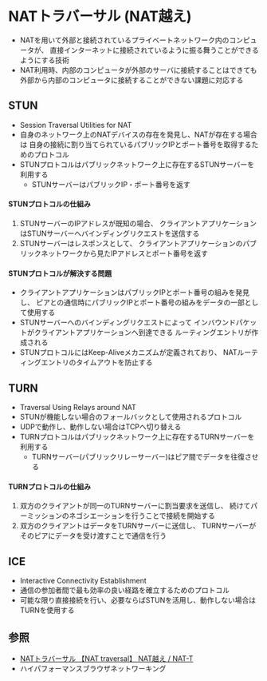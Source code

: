 # NATトラバーサル (NAT越え)
- NATを用いて外部と接続されているプライベートネットワーク内のコンピュータが、
  直接インターネットに接続されているように振る舞うことができるようにする技術
- NAT利用時、内部のコンピュータが外部のサーバに接続することはできても
  外部から内部のコンピュータに接続することができない課題に対応する

## STUN
- Session Traversal Utilities for NAT
- 自身のネットワーク上のNATデバイスの存在を発見し、NATが存在する場合は
  自身の接続に割り当てられているパブリックIPとポート番号を取得するためのプロトコル
- STUNプロトコルはパブリックネットワーク上に存在するSTUNサーバーを利用する
  - STUNサーバーはパブリックIP・ポート番号を返す

#### STUNプロトコルの仕組み
1. STUNサーバーのIPアドレスが既知の場合、
   クライアントアプリケーションはSTUNサーバーへバインディングリクエストを送信する
2. STUNサーバーはレスポンスとして、
   クライアントアプリケーションのパブリックネットワークから見たIPアドレスとポート番号を返す

#### STUNプロトコルが解決する問題
- クライアントアプリケーションはパブリックIPとポート番号の組みを発見し、
  ピアとの通信時にパブリックIPとポート番号の組みをデータの一部として使用する
- STUNサーバーへのバインディングリクエストによって
  インバウンドパケットがクライアントアプリケーションへ到達できる
  ルーティングエントリが作成される
- STUNプロトコルにはKeep-Aliveメカニズムが定義されており、
  NATルーティングエントリのタイムアウトを防止する

## TURN
- Traversal Using Relays around NAT
- STUNが機能しない場合のフォールバックとして使用されるプロトコル
- UDPで動作し、動作しない場合はTCPへ切り替える
- TURNプロトコルはパブリックネットワーク上に存在するTURNサーバーを利用する
  - TURNサーバー(パブリックリレーサーバー)はピア間でデータを往復させる

#### TURNプロトコルの仕組み
1. 双方のクライアントが同一のTURNサーバーに割当要求を送信し、
   続けてパーミッションのネゴシエーションを行うことで接続を開始する
2. 双方のクライアントはデータをTURNサーバーに送信し、
   TURNサーバーがそのピアにデータを受け渡すことで通信を行う

## ICE
- Interactive Connectivity Establishment
- 通信の参加者間で最も効率の良い経路を確立するためのプロトコル
- 可能な限り直接接続を行い、必要ならばSTUNを活用し、動作しない場合はTURNを使用する

## 参照
- [NATトラバーサル 【NAT traversal】 NAT越え / NAT-T](https://e-words.jp/w/NAT%E3%83%88%E3%83%A9%E3%83%90%E3%83%BC%E3%82%B5%E3%83%AB.html)
- ハイパフォーマンスブラウザネットワーキング

